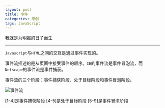 ```yaml
---
layout: post
title: 事件
categories: 原创
tags: JavaScript
---
```


我就是为明媚的日子而生

<!--more-->
* * *

`Javascript`与`HTML`之间的交互是通过事件实现的。

事件流描述的是从页面中接受事件的顺序。`IE`的事件流是事件冒泡流，而`Netscape`的事件流是事件捕获。

事件流的三个阶段：事件捕获阶段、处于目标阶段和事件冒泡阶段。

![事件流](http://karynsong.github.io/static/img/event.png "事件流")

[1-4]是事件捕获阶段
[4-5]是处于目标阶段
[5-9]是事件冒泡阶段
